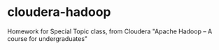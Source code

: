 # cloudera-hadoop

Homework for Special Topic class, from Cloudera "Apache Hadoop – A course for undergraduates"
